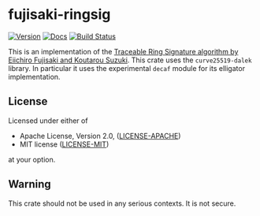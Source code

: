 # fujisaki-ringsig
[![Version](https://img.shields.io/crates/v/fujisaki_ringsig.svg)](https://crates.io/crates/fujisaki_ringsig)
[![Docs](https://docs.rs/fujisaki_ringsig/badge.svg)](https://docs.rs/fujisaki_ringsig)
[![Build Status](https://travis-ci.org/doomrobo/fujisaki-ringsig.svg?branch=master)](https://travis-ci.org/doomrobo/fujisaki-ringsig)


This is an implementation of the [Traceable Ring Signature algorithm by Eiichiro Fujisaki and
Koutarou Suzuki](https://eprint.iacr.org/2006/389.pdf). This crate uses the `curve25519-dalek`
library. In particular it uses the experimental `decaf` module for its elligator implementation.

## License

Licensed under either of

 * Apache License, Version 2.0, ([LICENSE-APACHE](LICENSE-APACHE))
 * MIT license ([LICENSE-MIT](LICENSE-MIT))

at your option.

## Warning
This crate should not be used in any serious contexts. It is not secure.
